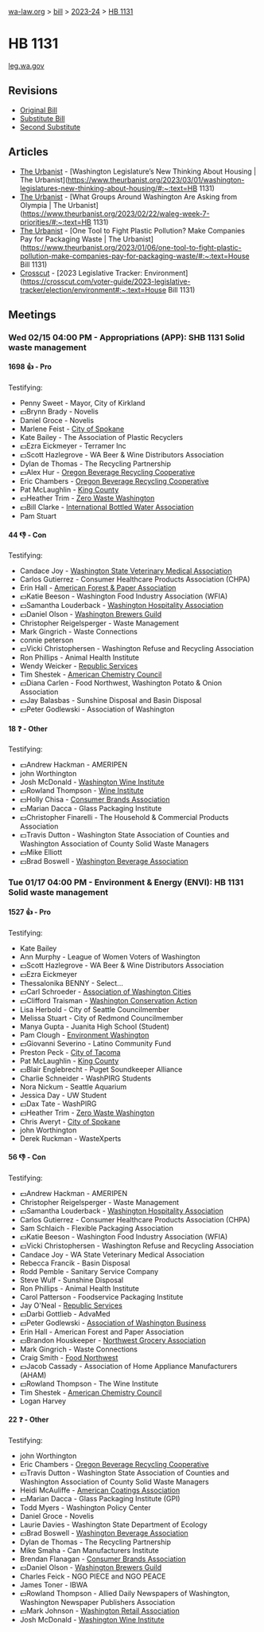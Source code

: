 [wa-law.org](/) > [bill](/bill/) > [2023-24](/bill/2023-24/) > [HB 1131](/bill/2023-24/hb/1131/)

# HB 1131
[leg.wa.gov](https://app.leg.wa.gov/billsummary?BillNumber=1131&Year=2023&Initiative=false)

## Revisions
* [Original Bill](1/)
* [Substitute Bill](S/)
* [Second Substitute](S2/)

## Articles
* [The Urbanist](/org/the_urbanist/) - [Washington Legislature’s New Thinking About Housing | The Urbanist](https://www.theurbanist.org/2023/03/01/washington-legislatures-new-thinking-about-housing/#:~:text=HB 1131)
* [The Urbanist](/org/the_urbanist/) - [What Groups Around Washington Are Asking from Olympia | The Urbanist](https://www.theurbanist.org/2023/02/22/waleg-week-7-priorities/#:~:text=HB 1131)
* [The Urbanist](/org/the_urbanist/) - [One Tool to Fight Plastic Pollution? Make Companies Pay for Packaging Waste | The Urbanist](https://www.theurbanist.org/2023/01/06/one-tool-to-fight-plastic-pollution-make-companies-pay-for-packaging-waste/#:~:text=House Bill 1131)
* [Crosscut](/org/crosscut/) - [2023 Legislative Tracker: Environment](https://crosscut.com/voter-guide/2023-legislative-tracker/election/environment#:~:text=House Bill 1131)

## Meetings
### Wed 02/15 04:00 PM - Appropriations (APP): SHB 1131 Solid waste management
#### 1698 👍 - Pro
Testifying:
* Penny Sweet - Mayor, City of Kirkland
* 💵Brynn Brady - Novelis
* Daniel Groce - Novelis
* Marlene Feist - [City of Spokane](/org/city_of_spokane/)
* Kate Bailey - The Association of Plastic Recyclers
* 💵Ezra Eickmeyer - Terramer Inc
* 💵Scott Hazlegrove - WA Beer & Wine Distributors Association
* Dylan de Thomas - The Recycling Partnership
* 💵Alex Hur - [Oregon Beverage Recycling Cooperative](/org/oregon_beverage_recycling_cooperative/)
* Eric Chambers - [Oregon Beverage Recycling Cooperative](/org/oregon_beverage_recycling_cooperative/)
* Pat McLaughlin - [King County](/org/king_county/)
* 💵Heather Trim - [Zero Waste Washington](/org/zero_waste_washington/)
* 💵Bill Clarke - [International Bottled Water Association](/org/international_bottled_water_association/)
* Pam Stuart

#### 44 👎 - Con
Testifying:
* Candace Joy - [Washington State Veterinary Medical Association](/org/washington_state_veterinary_medical_association/)
* Carlos Gutierrez - Consumer Healthcare Products Association (CHPA)
* Erin Hall - [American Forest & Paper Association](/org/american_forest_&_paper_association/)
* 💵Katie Beeson - Washington Food Industry Association (WFIA)
* 💵Samantha Louderback - [Washington Hospitality Association](/org/washington_hospitality_association/)
* 💵Daniel Olson - [Washington Brewers Guild](/org/washington_brewers_guild/)
* Christopher Reigelsperger - Waste Management
* Mark Gingrich - Waste Connections
* connie peterson
* 💵Vicki Christophersen - Washington Refuse and Recycling Association
* Ron Phillips - Animal Health Institute
* Wendy Weicker - [Republic Services](/org/republic_services/)
* Tim Shestek - [American Chemistry Council](/org/american_chemistry_council/)
* 💵Diana Carlen - Food Northwest, Washington Potato & Onion Association
* 💵Jay Balasbas - Sunshine Disposal and Basin Disposal
* 💵Peter Godlewski - Association of Washington

#### 18 ❓ - Other
Testifying:
* 💵Andrew Hackman - AMERIPEN
* john Worthington
* Josh McDonald - [Washington Wine Institute](/org/washington_wine_institute/)
* 💵Rowland Thompson - [Wine Institute](/org/wine_institute/)
* 💵Holly Chisa - [Consumer Brands Association](/org/consumer_brands_association/)
* 💵Marian Dacca - Glass Packaging Institute
* 💵Christopher Finarelli - The Household & Commercial Products Association
* 💵Travis Dutton - Washington State Association of Counties and Washington Association of County Solid Waste Managers
* 💵Mike Elliott
* 💵Brad Boswell - [Washington Beverage Association](/org/washington_beverage_association/)

### Tue 01/17 04:00 PM - Environment & Energy (ENVI): HB 1131 Solid waste management
#### 1527 👍 - Pro
Testifying:
* Kate Bailey
* Ann Murphy - League of Women Voters of Washington
* 💵Scott Hazlegrove - WA Beer & Wine Distributors Association
* 💵Ezra Eickmeyer
* Thessalonika BENNY - Select...
* 💵Carl Schroeder - [Association of Washington Cities](/org/association_of_washington_cities/)
* 💵Clifford Traisman - [Washington Conservation Action](/org/washington_conservation_action/)
* Lisa Herbold - City of Seattle Councilmember
* Melissa Stuart - City of Redmond Councilmember
* Manya Gupta - Juanita High School (Student)
* Pam Clough - [Environment Washington](/org/environment_washington/)
* 💵Giovanni Severino - Latino Community Fund
* Preston Peck - [City of Tacoma](/org/city_of_tacoma/)
* Pat McLaughlin - [King County](/org/king_county/)
* 💵Blair Englebrecht - Puget Soundkeeper Alliance
* Charlie Schneider - WashPIRG Students
* Nora Nickum - Seattle Aquarium
* Jessica Day - UW Student
* 💵Dax Tate - WashPIRG
* 💵Heather Trim - [Zero Waste Washington](/org/zero_waste_washington/)
* Chris Averyt - [City of Spokane](/org/city_of_spokane/)
* john Worthington
* Derek Ruckman - WasteXperts

#### 56 👎 - Con
Testifying:
* 💵Andrew Hackman - AMERIPEN
* Christopher Reigelsperger - Waste Management
* 💵Samantha Louderback - [Washington Hospitality Association](/org/washington_hospitality_association/)
* Carlos Gutierrez - Consumer Healthcare Products Association (CHPA)
* Sam Schlaich - Flexible Packaging Association
* 💵Katie Beeson - Washington Food Industry Association (WFIA)
* 💵Vicki Christophersen - Washington Refuse and Recycling Association
* Candace Joy - WA State Veterinary Medical Association
* Rebecca Francik - Basin Disposal
* Rodd Pemble - Sanitary Service Company
* Steve Wulf - Sunshine Disposal
* Ron Phillips - Animal Health Institute
* Carol Patterson - Foodservice Packaging Institute
* Jay O'Neal - [Republic Services](/org/republic_services/)
* 💵Darbi Gottlieb - AdvaMed
* 💵Peter Godlewski - [Association of Washington Business](/org/association_of_washington_business/)
* Erin Hall - American Forest and Paper Association
* 💵Brandon Houskeeper - [Northwest Grocery Association](/org/northwest_grocery_association/)
* Mark Gingrich - Waste Connections
* Craig Smith - [Food Northwest](/org/food_northwest/)
* 💵Jacob Cassady - Association of Home Appliance Manufacturers (AHAM)
* 💵Rowland Thompson - The Wine Institute
* Tim Shestek - [American Chemistry Council](/org/american_chemistry_council/)
* Logan Harvey

#### 22 ❓ - Other
Testifying:
* john Worthington
* Eric Chambers - [Oregon Beverage Recycling Cooperative](/org/oregon_beverage_recycling_cooperative/)
* 💵Travis Dutton - Washington State Association of Counties and Washington Association of County Solid Waste Managers
* Heidi McAuliffe - [American Coatings Association](/org/american_coatings_association/)
* 💵Marian Dacca - Glass Packaging Institute (GPI)
* Todd Myers - Washington Policy Center
* Daniel Groce - Novelis
* Laurie Davies - Washington State Department of Ecology
* 💵Brad Boswell - [Washington Beverage Association](/org/washington_beverage_association/)
* Dylan de Thomas - The Recycling Partnership
* Mike Smaha - Can Manufacturers Institute
* Brendan Flanagan - [Consumer Brands Association](/org/consumer_brands_association/)
* 💵Daniel Olson - [Washington Brewers Guild](/org/washington_brewers_guild/)
* Charles Feick - NGO PIECE and NGO PEACE
* James Toner - IBWA
* 💵Rowland Thompson - Allied Daily Newspapers of Washington, Washington Newspaper Publishers Association
* 💵Mark Johnson - [Washington Retail Association](/org/washington_retail_association/)
* Josh McDonald - [Washington Wine Institute](/org/washington_wine_institute/)
